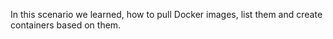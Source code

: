 In this scenario we learned, how to pull Docker images, list them and create containers based on them.